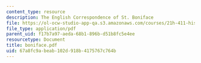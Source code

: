 ```yaml
---
content_type: resource
description: The English Correspondence of St. Boniface
file: https://ol-ocw-studio-app-qa.s3.amazonaws.com/courses/21h-411-history-of-western-thought-500-1300-fall-2004/67a8fc9abeab102d918b4175767c764b_boniface.pdf
file_type: application/pdf
parent_uid: f17b7a97-aeda-68b1-896b-d51b8fc5e4ee
resourcetype: Document
title: boniface.pdf
uid: 67a8fc9a-beab-102d-918b-4175767c764b
---
```

